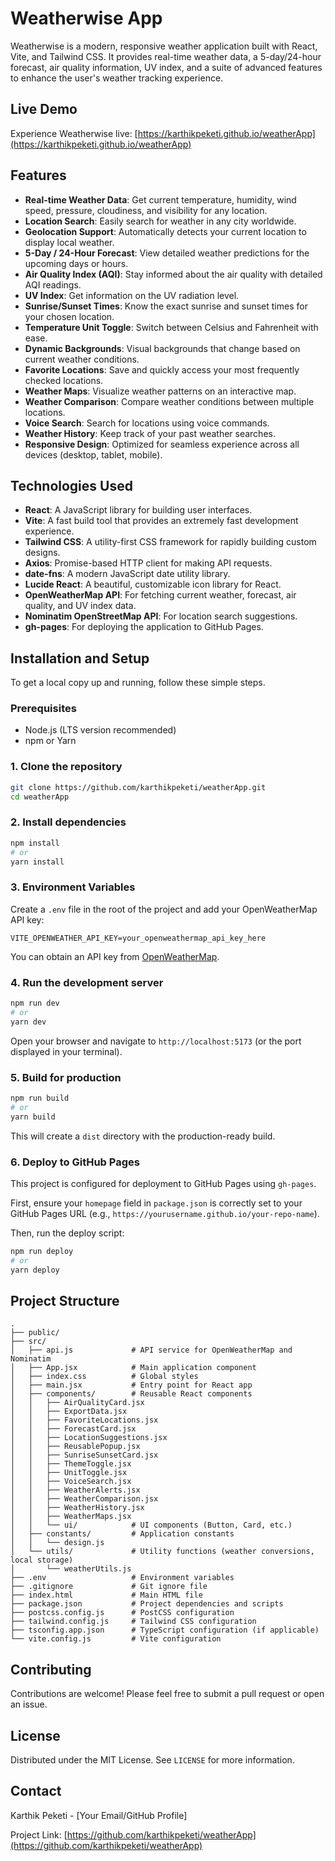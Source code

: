 # Weatherwise App

Weatherwise is a modern, responsive weather application built with React, Vite, and Tailwind CSS. It provides real-time weather data, a 5-day/24-hour forecast, air quality information, UV index, and a suite of advanced features to enhance the user's weather tracking experience.

## Live Demo

Experience Weatherwise live: [https://karthikpeketi.github.io/weatherApp](https://karthikpeketi.github.io/weatherApp)

## Features

-   **Real-time Weather Data**: Get current temperature, humidity, wind speed, pressure, cloudiness, and visibility for any location.
-   **Location Search**: Easily search for weather in any city worldwide.
-   **Geolocation Support**: Automatically detects your current location to display local weather.
-   **5-Day / 24-Hour Forecast**: View detailed weather predictions for the upcoming days or hours.
-   **Air Quality Index (AQI)**: Stay informed about the air quality with detailed AQI readings.
-   **UV Index**: Get information on the UV radiation level.
-   **Sunrise/Sunset Times**: Know the exact sunrise and sunset times for your chosen location.
-   **Temperature Unit Toggle**: Switch between Celsius and Fahrenheit with ease.
-   **Dynamic Backgrounds**: Visual backgrounds that change based on current weather conditions.
-   **Favorite Locations**: Save and quickly access your most frequently checked locations.
-   **Weather Maps**: Visualize weather patterns on an interactive map.
-   **Weather Comparison**: Compare weather conditions between multiple locations.
-   **Voice Search**: Search for locations using voice commands.
-   **Weather History**: Keep track of your past weather searches.
-   **Responsive Design**: Optimized for seamless experience across all devices (desktop, tablet, mobile).

## Technologies Used

-   **React**: A JavaScript library for building user interfaces.
-   **Vite**: A fast build tool that provides an extremely fast development experience.
-   **Tailwind CSS**: A utility-first CSS framework for rapidly building custom designs.
-   **Axios**: Promise-based HTTP client for making API requests.
-   **date-fns**: A modern JavaScript date utility library.
-   **Lucide React**: A beautiful, customizable icon library for React.
-   **OpenWeatherMap API**: For fetching current weather, forecast, air quality, and UV index data.
-   **Nominatim OpenStreetMap API**: For location search suggestions.
-   **gh-pages**: For deploying the application to GitHub Pages.

## Installation and Setup

To get a local copy up and running, follow these simple steps.

### Prerequisites

-   Node.js (LTS version recommended)
-   npm or Yarn

### 1. Clone the repository

```bash
git clone https://github.com/karthikpeketi/weatherApp.git
cd weatherApp
```

### 2. Install dependencies

```bash
npm install
# or
yarn install
```

### 3. Environment Variables

Create a `.env` file in the root of the project and add your OpenWeatherMap API key:

```
VITE_OPENWEATHER_API_KEY=your_openweathermap_api_key_here
```

You can obtain an API key from [OpenWeatherMap](https://openweathermap.org/api).

### 4. Run the development server

```bash
npm run dev
# or
yarn dev
```

Open your browser and navigate to `http://localhost:5173` (or the port displayed in your terminal).

### 5. Build for production

```bash
npm run build
# or
yarn build
```

This will create a `dist` directory with the production-ready build.

### 6. Deploy to GitHub Pages

This project is configured for deployment to GitHub Pages using `gh-pages`.

First, ensure your `homepage` field in `package.json` is correctly set to your GitHub Pages URL (e.g., `https://yourusername.github.io/your-repo-name`).

Then, run the deploy script:

```bash
npm run deploy
# or
yarn deploy
```

## Project Structure

```
.
├── public/
├── src/
│   ├── api.js             # API service for OpenWeatherMap and Nominatim
│   ├── App.jsx            # Main application component
│   ├── index.css          # Global styles
│   ├── main.jsx           # Entry point for React app
│   ├── components/        # Reusable React components
│   │   ├── AirQualityCard.jsx
│   │   ├── ExportData.jsx
│   │   ├── FavoriteLocations.jsx
│   │   ├── ForecastCard.jsx
│   │   ├── LocationSuggestions.jsx
│   │   ├── ReusablePopup.jsx
│   │   ├── SunriseSunsetCard.jsx
│   │   ├── ThemeToggle.jsx
│   │   ├── UnitToggle.jsx
│   │   ├── VoiceSearch.jsx
│   │   ├── WeatherAlerts.jsx
│   │   ├── WeatherComparison.jsx
│   │   ├── WeatherHistory.jsx
│   │   ├── WeatherMaps.jsx
│   │   └── ui/            # UI components (Button, Card, etc.)
│   ├── constants/         # Application constants
│   │   └── design.js
│   └── utils/             # Utility functions (weather conversions, local storage)
│       └── weatherUtils.js
├── .env                   # Environment variables
├── .gitignore             # Git ignore file
├── index.html             # Main HTML file
├── package.json           # Project dependencies and scripts
├── postcss.config.js      # PostCSS configuration
├── tailwind.config.js     # Tailwind CSS configuration
├── tsconfig.app.json      # TypeScript configuration (if applicable)
└── vite.config.js         # Vite configuration
```

## Contributing

Contributions are welcome! Please feel free to submit a pull request or open an issue.

## License

Distributed under the MIT License. See `LICENSE` for more information.

## Contact

Karthik Peketi - [Your Email/GitHub Profile]

Project Link: [https://github.com/karthikpeketi/weatherApp](https://github.com/karthikpeketi/weatherApp)
